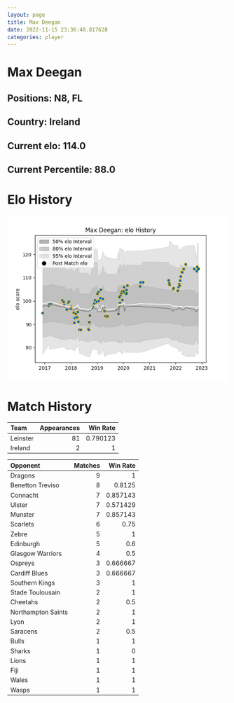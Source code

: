 ```yaml
---  
layout: page  
title: Max Deegan  
date: 2022-11-15 23:36:48.817628  
categories: player  
---
```

# Max Deegan

## Positions: N8, FL

## Country: Ireland

## Current elo: 114.0

## Current Percentile: 88.0

# Elo History


![elo history](history_MaxDeegan.png)
# Match History


| Team     |   Appearances |   Win Rate |
|:---------|--------------:|-----------:|
| Leinster |            81 |   0.790123 |
| Ireland  |             2 |   1        |

| Opponent           |   Matches |   Win Rate |
|:-------------------|----------:|-----------:|
| Dragons            |         9 |   1        |
| Benetton Treviso   |         8 |   0.8125   |
| Connacht           |         7 |   0.857143 |
| Ulster             |         7 |   0.571429 |
| Munster            |         7 |   0.857143 |
| Scarlets           |         6 |   0.75     |
| Zebre              |         5 |   1        |
| Edinburgh          |         5 |   0.6      |
| Glasgow Warriors   |         4 |   0.5      |
| Ospreys            |         3 |   0.666667 |
| Cardiff Blues      |         3 |   0.666667 |
| Southern Kings     |         3 |   1        |
| Stade Toulousain   |         2 |   1        |
| Cheetahs           |         2 |   0.5      |
| Northampton Saints |         2 |   1        |
| Lyon               |         2 |   1        |
| Saracens           |         2 |   0.5      |
| Bulls              |         1 |   1        |
| Sharks             |         1 |   0        |
| Lions              |         1 |   1        |
| Fiji               |         1 |   1        |
| Wales              |         1 |   1        |
| Wasps              |         1 |   1        |